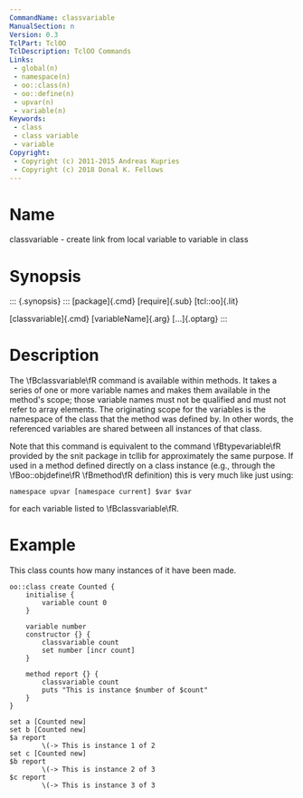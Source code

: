 ```yaml
---
CommandName: classvariable
ManualSection: n
Version: 0.3
TclPart: TclOO
TclDescription: TclOO Commands
Links:
 - global(n)
 - namespace(n)
 - oo::class(n)
 - oo::define(n)
 - upvar(n)
 - variable(n)
Keywords:
 - class
 - class variable
 - variable
Copyright:
 - Copyright (c) 2011-2015 Andreas Kupries
 - Copyright (c) 2018 Donal K. Fellows
---
```


# Name

classvariable - create link from local variable to variable in class

# Synopsis

::: {.synopsis} :::
[package]{.cmd} [require]{.sub} [tcl::oo]{.lit}

[classvariable]{.cmd} [variableName]{.arg} [...]{.optarg}
:::

# Description

The \fBclassvariable\fR command is available within methods. It takes a series of one or more variable names and makes them available in the method's scope; those variable names must not be qualified and must not refer to array elements. The originating scope for the variables is the namespace of the class that the method was defined by. In other words, the referenced variables are shared between all instances of that class.

Note that this command is equivalent to the command \fBtypevariable\fR provided by the snit package in tcllib for approximately the same purpose. If used in a method defined directly on a class instance (e.g., through the \fBoo::objdefine\fR \fBmethod\fR definition) this is very much like just using:

```
namespace upvar [namespace current] $var $var
```

for each variable listed to \fBclassvariable\fR.

# Example

This class counts how many instances of it have been made.

```
oo::class create Counted {
    initialise {
        variable count 0
    }

    variable number
    constructor {} {
        classvariable count
        set number [incr count]
    }

    method report {} {
        classvariable count
        puts "This is instance $number of $count"
    }
}

set a [Counted new]
set b [Counted new]
$a report
        \(-> This is instance 1 of 2
set c [Counted new]
$b report
        \(-> This is instance 2 of 3
$c report
        \(-> This is instance 3 of 3
```

